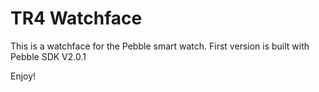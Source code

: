 TR4 Watchface
=============

This is a watchface for the Pebble smart watch. First version is built
with Pebble SDK V2.0.1

Enjoy!

